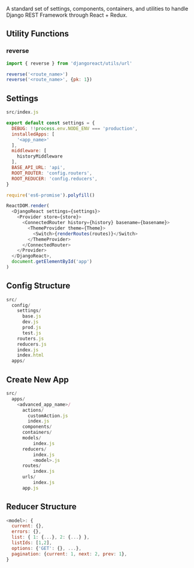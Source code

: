 A standard set of settings, components, containers, and utilities to handle Django REST Framework through React + Redux.

## Utility Functions
### reverse
```js
import { reverse } from 'djangoreact/utils/url'

reverse('<route_name>')
reverse('<route_name>', {pk: 1})
```

## Settings
```js
src/index.js

export default const settings = {
  DEBUG: !!process.env.NODE_ENV === 'production',
  installedApps: [
    '<app_name>'
  ],
  middleware: [
    historyMiddleware
  ],
  BASE_API_URL: 'api',
  ROOT_ROUTER: 'config.routers',
  ROOT_REDUCER: 'config.reducers',
}

require('es6-promise').polyfill()

ReactDOM.render(
  <DjangoReact settings={settings}>
    <Provider store={store}>
      <ConnectedRouter history={history} basename={basename}>
        <ThemeProvider theme={Theme}>
          <Switch>{renderRoutes(routes)}</Switch>
        </ThemeProvider>
      </ConnectedRouter>
    </Provider>
  </DjangoReact>,
  document.getElementById('app')
)
```

## Config Structure
```js
src/
  config/
    settings/
      base.js
      dev.js
      prod.js
      test.js
    routers.js
    reducers.js
    index.js
    index.html
  apps/
```

## Create New App
```js
src/
  apps/
    <advanced_app_name>/
      actions/
        customAction.js
        index.js
      components/
      containers/
      models/
          index.js
      reducers/
          index.js
          <model>.js
      routes/
          index.js
      urls/
          index.js
      app.js
```

## Reducer Structure
```js
<model>: {
  current: {},
  errors: {},
  list: { 1: {...}, 2: {...} },
  listIds: [1,2],
  options: {'GET': {}, ...},
  pagination: {current: 1, next: 2, prev: 1},
}
```
